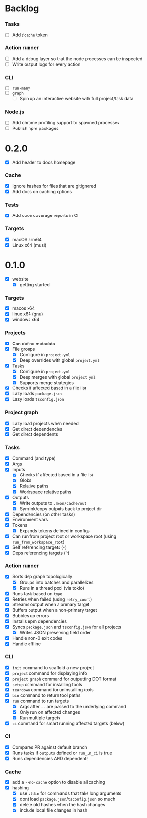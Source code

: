# Backlog

### Tasks

- [ ] Add `@cache` token

### Action runner

- [ ] Add a debug layer so that the node processes can be inspected
- [ ] Write output logs for every action

### CLI

- [ ] `run-many`
- [ ] `graph`
  - [ ] Spin up an interactive website with full project/task data

### Node.js

- [ ] Add chrome profiling support to spawned processes
- [ ] Publish npm packages

# 0.2.0

- [x] Add header to docs homepage

### Cache

- [x] Ignore hashes for files that are gitignored
- [x] Add docs on caching options

### Tests

- [x] Add code coverage reports in CI

### Targets

- [x] macOS arm64
- [x] Linux x64 (musl)

# 0.1.0

- [x] website
  - [x] getting started

### Targets

- [x] macos x64
- [x] linux x64 (gnu)
- [x] windows x64

### Projects

- [x] Can define metadata
- [x] File groups
  - [x] Configure in `project.yml`
  - [x] Deep overrides with global `project.yml`
- [x] Tasks
  - [x] Configure in `project.yml`
  - [x] Deep merges with global `project.yml`
  - [x] Supports merge strategies
- [x] Checks if affected based in a file list
- [x] Lazy loads `package.json`
- [x] Lazy loads `tsconfig.json`

### Project graph

- [x] Lazy load projects when needed
- [x] Get direct dependencies
- [x] Get direct dependents

### Tasks

- [x] Command (and type)
- [x] Args
- [x] Inputs
  - [x] Checks if affected based in a file list
  - [x] Globs
  - [x] Relative paths
  - [x] Workspace relative paths
- [x] Outputs
  - [x] Write outputs to `.moon/cache/out`
  - [x] Symlink/copy outputs back to project dir
- [x] Dependencies (on other tasks)
- [x] Environment vars
- [x] Tokens
  - [x] Expands tokens defined in configs
- [x] Can run from project root or workspace root (using `run_from_workspace_root`)
- [x] Self referencing targets (`~`)
- [x] Deps referencing targets (`^`)

### Action runner

- [x] Sorts dep graph topologically
  - [x] Groups into batches and parallelizes
  - [x] Runs in a thread pool (via tokio)
- [x] Runs task based on `type`
- [x] Retries when failed (using `retry_count`)
- [x] Streams output when a primary target
- [x] Buffers output when a non-primary target
- [x] Bubbles up errors
- [x] Installs npm dependencies
- [x] Syncs `package.json` and `tsconfig.json` for all projects
  - [x] Writes JSON preserving field order
- [x] Handle non-0 exit codes
- [x] Handle offline

### CLI

- [x] `init` command to scaffold a new project
- [x] `project` command for displaying info
- [x] `project-graph` command for outputting DOT format
- [x] `setup` command for installing tools
- [x] `teardown` command for uninstalling tools
- [x] `bin` command to return tool paths
- [x] `run` command to run targets
  - [x] Args after `--` are passed to the underlying command
  - [x] Only run on affected changes
  - [x] Run multiple targets
- [x] `ci` command for smart running affected targets (below)

### CI

- [x] Compares PR against default branch
- [x] Runs tasks if `outputs` defined or `run_in_ci` is true
- [x] Runs dependencies AND dependents

### Cache

- [x] add a `--no-cache` option to disable all caching
- [x] hashing
  - [x] use `stdin` for commands that take long arguments
  - [x] dont load `package.json`/`tsconfig.json` so much
  - [x] delete old hashes when the hash changes
  - [x] include local file changes in hash
